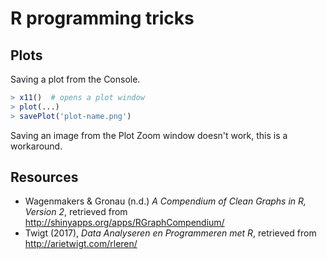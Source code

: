 # R programming tricks

## Plots

Saving a plot from the Console.

```R
> x11()  # opens a plot window
> plot(...)
> savePlot('plot-name.png')
```

Saving an image from the Plot Zoom window doesn't work, this is a workaround.

## Resources

- Wagenmakers & Gronau (n.d.) *A Compendium of Clean Graphs in R, Version 2*, retrieved from <http://shinyapps.org/apps/RGraphCompendium/>
- Twigt (2017), *Data Analyseren en Programmeren met R*, retrieved from <http://arietwigt.com/rleren/>
